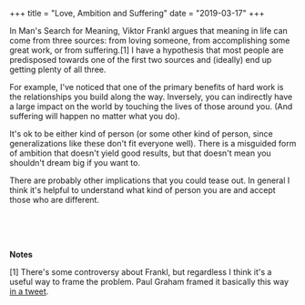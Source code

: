 +++
title = "Love, Ambition and Suffering"
date = "2019-03-17"
+++

In Man's Search for Meaning, Viktor Frankl argues that meaning in life can come from three
sources: from loving someone, from accomplishing some great work, or from suffering.[1] I
have a hypothesis that most people are predisposed towards one of the first two
sources and (ideally) end up getting plenty of all three.

For example, I've noticed that one of the primary benefits of hard work is the
relationships you build along the way. Inversely, you can indirectly have a large impact
on the world by touching the lives of those around you. (And suffering will happen no
matter what you do).

It's ok to be either kind of person (or some other kind of person, since generalizations
like these don't fit everyone well). There is a misguided form of ambition that doesn't
yield good results, but that doesn't mean you shouldn't dream big if you want to.

There are probably other implications that you could tease out. In general I think it's
helpful to understand what kind of person you are and accept those who are different.

<br><br><br>

**Notes**

[1] There's some controversy about Frankl, but regardless I think it's a useful way to
frame the problem. Paul Graham framed it basically this way [in a
tweet](https://twitter.com/paulg/status/1073864964753055744).
